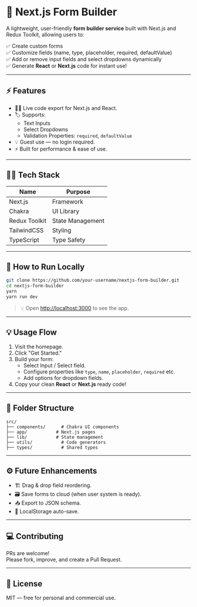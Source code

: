 # 🧾 Next.js Form Builder

A lightweight, user-friendly **form builder service** built with Next.js and Redux Toolkit, allowing users to:

✅ Create custom forms  
✅ Customize fields (name, type, placeholder, required, defaultValue)  
✅ Add or remove input fields and select dropdowns dynamically  
✅ Generate **React** or **Next.js** code for instant use!

---

## ⚡ Features

- 🧑‍💻 Live code export for Next.js and React.
- 🏷 Supports:
  - Text Inputs
  - Select Dropdowns
  - Validation Properties: `required`, `defaultValue`
- 💡 Guest use — no login required.
- ⚡ Built for performance & ease of use.

---

## 🧑‍💻 Tech Stack

| Name           | Purpose                    |
|----------------|----------------------------|
| Next.js        | Framework                 |
| Chakra         | UI Library                |
| Redux Toolkit  | State Management          |
| TailwindCSS    | Styling                   |
| TypeScript     | Type Safety               |

---

## 🚀 How to Run Locally

```bash
git clone https://github.com/your-username/nextjs-form-builder.git
cd nextjs-form-builder
yarn
yarn run dev
```

> 💡 Open [http://localhost:3000](http://localhost:3000) to see the app.

---

## 💡 Usage Flow

1. Visit the homepage.
2. Click "Get Started."
3. Build your form:
    - Select Input / Select field.
    - Configure properties like `type`, `name`, `placeholder`, `required` etc.
    - Add options for dropdown fields.
4. Copy your clean **React** or **Next.js** ready code!

---

## 📂 Folder Structure

```
src/
├── components/      # Chakra UI components
├── app/           # Next.js pages
├── lib/           # State management
├── utils/           # Code generators
├── types/           # Shared types
```

---

## ⚙️ Future Enhancements

- 🏗 Drag & drop field reordering.
- 🗃 Save forms to cloud (when user system is ready).
- 📥 Export to JSON schema.
- 💾 LocalStorage auto-save.

---

## 💻 Contributing

PRs are welcome!  
Please fork, improve, and create a Pull Request.

---

## 📜 License

MIT — free for personal and commercial use.

